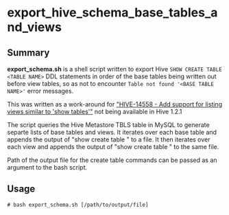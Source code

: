 # export_hive_schema_base_tables_and_views

## Summary
**export_schema.sh** is a shell script written to export Hive `SHOW CREATE TABLE <TABLE NAME>` DDL statements in order of the base tables being written out before view tables, so as not to encounter `Table not found '<BASE TABLE NAME>'` error messages.

This was written as a work-around for ["HIVE-14558 - Add support for listing views similar to 'show tables'"](https://issues.apache.org/jira/browse/HIVE-14558) not being available in Hive 1.2.1

The script queries the Hive Metastore TBLS table in MySQL to generate separte lists of base tables and views.
It iterates over each base table and appends the output of "show create table <base table name>" to a file.
It then iterates over each view and appends the output of "show create table <view name>" to the same file.

Path of the output file for the create table commands can be passed as an argument to the bash script.

## Usage
```
# bash export_schema.sh [/path/to/output/file]
```
